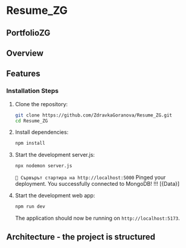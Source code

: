 # Resume_ZG

## PortfolioZG

## Overview

## Features

### Installation Steps

1. Clone the repository:

   ```bash
   git clone https://github.com/ZdravkaGoranova/Resume_ZG.git
   cd Resume_ZG
   ```

2. Install dependencies:

   ```bash
   npm install
   ```

3. Start the development server.js:

   ```bash
   npx nodemon server.js
   ```

   `🚀 Сървърът стартира на http://localhost:5000`
   Pinged your deployment. You successfully connected to MongoDB!
   !!! [{Data}]

4. Start the development web app:

   ```bash
   npm run dev
   ```

   The application should now be running on `http://localhost:5173`.

## Architecture - the project is structured
